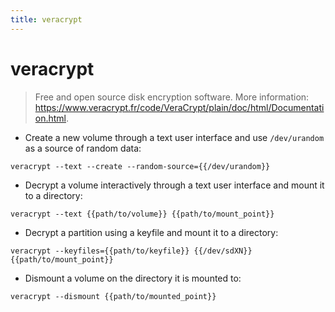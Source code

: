 ```yaml
---
title: veracrypt
---
```

# veracrypt

> Free and open source disk encryption software.
> More information: <https://www.veracrypt.fr/code/VeraCrypt/plain/doc/html/Documentation.html>.

- Create a new volume through a text user interface and use `/dev/urandom` as a source of random data:

`veracrypt --text --create --random-source={{/dev/urandom}}`

- Decrypt a volume interactively through a text user interface and mount it to a directory:

`veracrypt --text {{path/to/volume}} {{path/to/mount_point}}`

- Decrypt a partition using a keyfile and mount it to a directory:

`veracrypt --keyfiles={{path/to/keyfile}} {{/dev/sdXN}} {{path/to/mount_point}}`

- Dismount a volume on the directory it is mounted to:

`veracrypt --dismount {{path/to/mounted_point}}`
